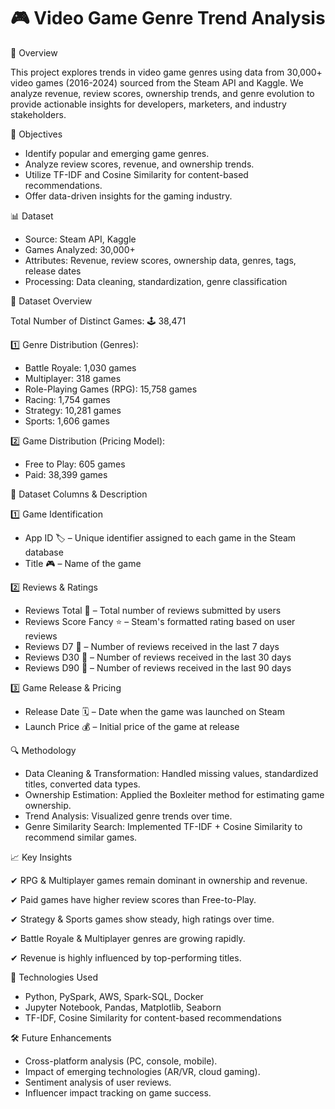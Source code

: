 # 🎮 Video Game Genre Trend Analysis

📌 Overview

This project explores trends in video game genres using data from 30,000+ video games (2016-2024) sourced from the Steam API and Kaggle. We analyze revenue, review scores, ownership trends, and genre evolution to provide actionable insights for developers, marketers, and industry stakeholders.


🎯 Objectives

* Identify popular and emerging game genres.
* Analyze review scores, revenue, and ownership trends.
* Utilize TF-IDF and Cosine Similarity for content-based recommendations.
* Offer data-driven insights for the gaming industry.


📊 Dataset

* Source: Steam API, Kaggle
* Games Analyzed: 30,000+
* Attributes: Revenue, review scores, ownership data, genres, tags, release dates
* Processing: Data cleaning, standardization, genre classification

📌 Dataset Overview

Total Number of Distinct Games: 🕹️ 38,471

1️⃣ Genre Distribution (Genres):

* Battle Royale: 1,030 games
* Multiplayer: 318 games
* Role-Playing Games (RPG): 15,758 games
* Racing: 1,754 games
* Strategy: 10,281 games
* Sports: 1,606 games

2️⃣ Game Distribution (Pricing Model):

* Free to Play: 605 games
* Paid: 38,399 games

📌 Dataset Columns & Description

1️⃣ Game Identification
* App ID 🏷️ – Unique identifier assigned to each game in the Steam database
* Title 🎮 – Name of the game

2️⃣ Reviews & Ratings
* Reviews Total 📝 – Total number of reviews submitted by users
* Reviews Score Fancy ⭐ – Steam's formatted rating based on user reviews
* Reviews D7 📆 – Number of reviews received in the last 7 days
* Reviews D30 📆 – Number of reviews received in the last 30 days
* Reviews D90 📆 – Number of reviews received in the last 90 days

3️⃣ Game Release & Pricing
* Release Date 🗓️ – Date when the game was launched on Steam
* Launch Price 💰 – Initial price of the game at release

🔍 Methodology

* Data Cleaning & Transformation: Handled missing values, standardized titles, converted data types.
* Ownership Estimation: Applied the Boxleiter method for estimating game ownership.
* Trend Analysis: Visualized genre trends over time.
* Genre Similarity Search: Implemented TF-IDF + Cosine Similarity to recommend similar games.


📈 Key Insights

✔ RPG & Multiplayer games remain dominant in ownership and revenue.

✔ Paid games have higher review scores than Free-to-Play.

✔ Strategy & Sports games show steady, high ratings over time.

✔ Battle Royale & Multiplayer genres are growing rapidly.

✔ Revenue is highly influenced by top-performing titles.


🚀 Technologies Used

* Python, PySpark, AWS, Spark-SQL, Docker
* Jupyter Notebook, Pandas, Matplotlib, Seaborn
* TF-IDF, Cosine Similarity for content-based recommendations


🛠 Future Enhancements

* Cross-platform analysis (PC, console, mobile).
* Impact of emerging technologies (AR/VR, cloud gaming).
* Sentiment analysis of user reviews.
* Influencer impact tracking on game success.
